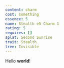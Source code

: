 ```yaml
---
content: charm
cost: something
essence: 5
name: Stealth e5 Charm 1
rating: 5
requires: []
splat: Second Sunrise
trait: Stealth
tree: Invisible
---
```


Hello **world**!
